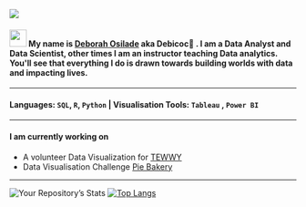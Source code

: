 ![](https://github.com/DeborahOsilade/DeborahOsilade/blob/main/Images/Deborah%20Osilade.png)

#### <p align="left"><img src="https://raw.githubusercontent.com/MartinHeinz/MartinHeinz/master/wave.gif" width="30px"> My name is [Deborah Osilade](https://msha.ke/deborahosilade.me) aka Debicoc:eyes: . I am a Data Analyst and Data Scientist, other times I am an instructor teaching Data analytics. You'll see that everything I do is drawn towards building worlds with data and impacting lives. 
---
#### Languages: `SQL`, `R`, `Python` | Visualisation Tools: `Tableau` , `Power BI`
---
#### I am currently working on
  
- A volunteer Data Visualization for [TEWWY](https://www.vizforsocialgood.com/join-a-project/tewwy?ss_source=sscampaigns&ss_campaign_id=6215db593b3fd80d603da010&ss_email_id=62270d2ed466332332fad4a6&ss_campaign_name=Join+us+in+Supporting+Tap+Elderly+Women%27s+Wisdom+for+Youth&ss_campaign_sent_date=2022-03-08T08%3A01%3A09Z)
- Data Visualisation Challenge [Pie Bakery](https://onyxdata.co.uk/march-2022/)
---

![Your Repository’s Stats](https://github-readme-stats.vercel.app/api?username=DeborahOsilade&show_icons=true) [![Top Langs](https://github-readme-stats.vercel.app/api/top-langs/?username=DeborahOsilade&langs_count=8)](https://github.com/DeborahOsilade/github-readme-stats)

